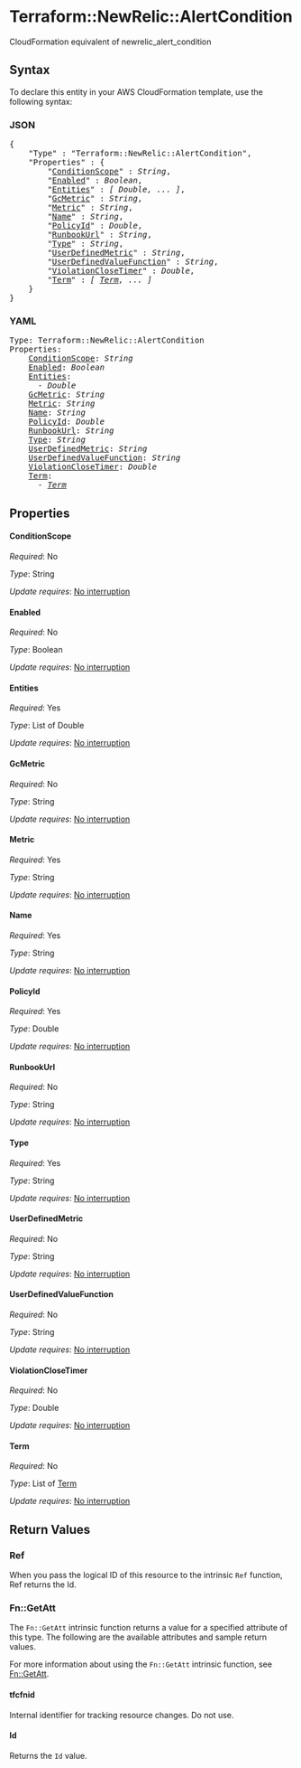 # Terraform::NewRelic::AlertCondition

CloudFormation equivalent of newrelic_alert_condition

## Syntax

To declare this entity in your AWS CloudFormation template, use the following syntax:

### JSON

<pre>
{
    "Type" : "Terraform::NewRelic::AlertCondition",
    "Properties" : {
        "<a href="#conditionscope" title="ConditionScope">ConditionScope</a>" : <i>String</i>,
        "<a href="#enabled" title="Enabled">Enabled</a>" : <i>Boolean</i>,
        "<a href="#entities" title="Entities">Entities</a>" : <i>[ Double, ... ]</i>,
        "<a href="#gcmetric" title="GcMetric">GcMetric</a>" : <i>String</i>,
        "<a href="#metric" title="Metric">Metric</a>" : <i>String</i>,
        "<a href="#name" title="Name">Name</a>" : <i>String</i>,
        "<a href="#policyid" title="PolicyId">PolicyId</a>" : <i>Double</i>,
        "<a href="#runbookurl" title="RunbookUrl">RunbookUrl</a>" : <i>String</i>,
        "<a href="#type" title="Type">Type</a>" : <i>String</i>,
        "<a href="#userdefinedmetric" title="UserDefinedMetric">UserDefinedMetric</a>" : <i>String</i>,
        "<a href="#userdefinedvaluefunction" title="UserDefinedValueFunction">UserDefinedValueFunction</a>" : <i>String</i>,
        "<a href="#violationclosetimer" title="ViolationCloseTimer">ViolationCloseTimer</a>" : <i>Double</i>,
        "<a href="#term" title="Term">Term</a>" : <i>[ <a href="term.md">Term</a>, ... ]</i>
    }
}
</pre>

### YAML

<pre>
Type: Terraform::NewRelic::AlertCondition
Properties:
    <a href="#conditionscope" title="ConditionScope">ConditionScope</a>: <i>String</i>
    <a href="#enabled" title="Enabled">Enabled</a>: <i>Boolean</i>
    <a href="#entities" title="Entities">Entities</a>: <i>
      - Double</i>
    <a href="#gcmetric" title="GcMetric">GcMetric</a>: <i>String</i>
    <a href="#metric" title="Metric">Metric</a>: <i>String</i>
    <a href="#name" title="Name">Name</a>: <i>String</i>
    <a href="#policyid" title="PolicyId">PolicyId</a>: <i>Double</i>
    <a href="#runbookurl" title="RunbookUrl">RunbookUrl</a>: <i>String</i>
    <a href="#type" title="Type">Type</a>: <i>String</i>
    <a href="#userdefinedmetric" title="UserDefinedMetric">UserDefinedMetric</a>: <i>String</i>
    <a href="#userdefinedvaluefunction" title="UserDefinedValueFunction">UserDefinedValueFunction</a>: <i>String</i>
    <a href="#violationclosetimer" title="ViolationCloseTimer">ViolationCloseTimer</a>: <i>Double</i>
    <a href="#term" title="Term">Term</a>: <i>
      - <a href="term.md">Term</a></i>
</pre>

## Properties

#### ConditionScope

_Required_: No

_Type_: String

_Update requires_: [No interruption](https://docs.aws.amazon.com/AWSCloudFormation/latest/UserGuide/using-cfn-updating-stacks-update-behaviors.html#update-no-interrupt)

#### Enabled

_Required_: No

_Type_: Boolean

_Update requires_: [No interruption](https://docs.aws.amazon.com/AWSCloudFormation/latest/UserGuide/using-cfn-updating-stacks-update-behaviors.html#update-no-interrupt)

#### Entities

_Required_: Yes

_Type_: List of Double

_Update requires_: [No interruption](https://docs.aws.amazon.com/AWSCloudFormation/latest/UserGuide/using-cfn-updating-stacks-update-behaviors.html#update-no-interrupt)

#### GcMetric

_Required_: No

_Type_: String

_Update requires_: [No interruption](https://docs.aws.amazon.com/AWSCloudFormation/latest/UserGuide/using-cfn-updating-stacks-update-behaviors.html#update-no-interrupt)

#### Metric

_Required_: Yes

_Type_: String

_Update requires_: [No interruption](https://docs.aws.amazon.com/AWSCloudFormation/latest/UserGuide/using-cfn-updating-stacks-update-behaviors.html#update-no-interrupt)

#### Name

_Required_: Yes

_Type_: String

_Update requires_: [No interruption](https://docs.aws.amazon.com/AWSCloudFormation/latest/UserGuide/using-cfn-updating-stacks-update-behaviors.html#update-no-interrupt)

#### PolicyId

_Required_: Yes

_Type_: Double

_Update requires_: [No interruption](https://docs.aws.amazon.com/AWSCloudFormation/latest/UserGuide/using-cfn-updating-stacks-update-behaviors.html#update-no-interrupt)

#### RunbookUrl

_Required_: No

_Type_: String

_Update requires_: [No interruption](https://docs.aws.amazon.com/AWSCloudFormation/latest/UserGuide/using-cfn-updating-stacks-update-behaviors.html#update-no-interrupt)

#### Type

_Required_: Yes

_Type_: String

_Update requires_: [No interruption](https://docs.aws.amazon.com/AWSCloudFormation/latest/UserGuide/using-cfn-updating-stacks-update-behaviors.html#update-no-interrupt)

#### UserDefinedMetric

_Required_: No

_Type_: String

_Update requires_: [No interruption](https://docs.aws.amazon.com/AWSCloudFormation/latest/UserGuide/using-cfn-updating-stacks-update-behaviors.html#update-no-interrupt)

#### UserDefinedValueFunction

_Required_: No

_Type_: String

_Update requires_: [No interruption](https://docs.aws.amazon.com/AWSCloudFormation/latest/UserGuide/using-cfn-updating-stacks-update-behaviors.html#update-no-interrupt)

#### ViolationCloseTimer

_Required_: No

_Type_: Double

_Update requires_: [No interruption](https://docs.aws.amazon.com/AWSCloudFormation/latest/UserGuide/using-cfn-updating-stacks-update-behaviors.html#update-no-interrupt)

#### Term

_Required_: No

_Type_: List of <a href="term.md">Term</a>

_Update requires_: [No interruption](https://docs.aws.amazon.com/AWSCloudFormation/latest/UserGuide/using-cfn-updating-stacks-update-behaviors.html#update-no-interrupt)

## Return Values

### Ref

When you pass the logical ID of this resource to the intrinsic `Ref` function, Ref returns the Id.

### Fn::GetAtt

The `Fn::GetAtt` intrinsic function returns a value for a specified attribute of this type. The following are the available attributes and sample return values.

For more information about using the `Fn::GetAtt` intrinsic function, see [Fn::GetAtt](https://docs.aws.amazon.com/AWSCloudFormation/latest/UserGuide/intrinsic-function-reference-getatt.html).

#### tfcfnid

Internal identifier for tracking resource changes. Do not use.

#### Id

Returns the <code>Id</code> value.

